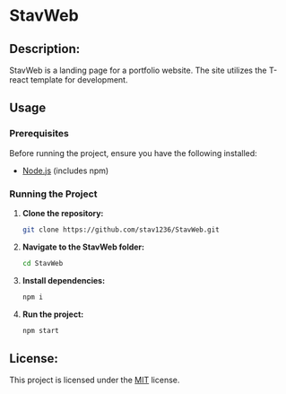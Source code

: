 # StavWeb

## Description:
StavWeb is a landing page for a portfolio website. The site utilizes the T-react template for development.

## Usage

### Prerequisites

Before running the project, ensure you have the following installed:

- [Node.js](https://nodejs.org/) (includes npm)

### Running the Project

1. **Clone the repository:**
   ```bash
   git clone https://github.com/stav1236/StavWeb.git
   ```

2. **Navigate to the StavWeb folder:**
   ```bash
   cd StavWeb
   ```

3. **Install dependencies:**
   ```bash
   npm i
   ```

4. **Run the project:**
   ```bash
   npm start
   ```

## License:
This project is licensed under the [MIT](https://choosealicense.com/licenses/mit/) license.
